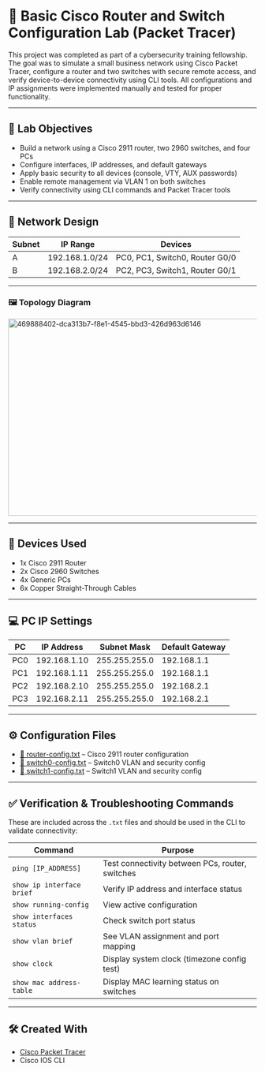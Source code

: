 # 🧪 Basic Cisco Router and Switch Configuration Lab (Packet Tracer)

This project was completed as part of a cybersecurity training fellowship. The goal was to simulate a small business network using Cisco Packet Tracer, configure a router and two switches with secure remote access, and verify device-to-device connectivity using CLI tools. All configurations and IP assignments were implemented manually and tested for proper functionality.

---

## 🎯 Lab Objectives

- Build a network using a Cisco 2911 router, two 2960 switches, and four PCs
- Configure interfaces, IP addresses, and default gateways
- Apply basic security to all devices (console, VTY, AUX passwords)
- Enable remote management via VLAN 1 on both switches
- Verify connectivity using CLI commands and Packet Tracer tools

---

## 🧱 Network Design

| Subnet | IP Range           | Devices                         |
|--------|--------------------|---------------------------------|
| A      | 192.168.1.0/24     | PC0, PC1, Switch0, Router G0/0  |
| B      | 192.168.2.0/24     | PC2, PC3, Switch1, Router G0/1  |

---

### 🖼️ Topology Diagram

<img width="1366" height="400" alt="469888402-dca313b7-f8e1-4545-bbd3-426d963d6146" src="https://github.com/user-attachments/assets/c4049c34-b6b5-4a85-b6ff-327c18e0a3de" />

---

## 🧰 Devices Used

- 1x Cisco 2911 Router
- 2x Cisco 2960 Switches
- 4x Generic PCs
- 6x Copper Straight-Through Cables

---

## 💻 PC IP Settings

| PC   | IP Address      | Subnet Mask     | Default Gateway   |
|------|------------------|------------------|--------------------|
| PC0  | 192.168.1.10     | 255.255.255.0    | 192.168.1.1        |
| PC1  | 192.168.1.11     | 255.255.255.0    | 192.168.1.1        |
| PC2  | 192.168.2.10     | 255.255.255.0    | 192.168.2.1        |
| PC3  | 192.168.2.11     | 255.255.255.0    | 192.168.2.1        |

---

## ⚙️ Configuration Files

- [📄 router-config.txt](./router-config.txt) – Cisco 2911 router configuration
- [📄 switch0-config.txt](./switch0-config.txt) – Switch0 VLAN and security config
- [📄 switch1-config.txt](./switch1-config.txt) – Switch1 VLAN and security config

---

## ✅ Verification & Troubleshooting Commands

These are included across the `.txt` files and should be used in the CLI to validate connectivity:

| Command                      | Purpose                                          |
|-----------------------------|--------------------------------------------------|
| `ping [IP_ADDRESS]`         | Test connectivity between PCs, router, switches |
| `show ip interface brief`   | Verify IP address and interface status           |
| `show running-config`       | View active configuration                        |
| `show interfaces status`    | Check switch port status                         |
| `show vlan brief`           | See VLAN assignment and port mapping             |
| `show clock`                | Display system clock (timezone config test)      |
| `show mac address-table`    | Display MAC learning status on switches          |

---

## 🛠️ Created With

- [Cisco Packet Tracer](https://www.netacad.com/courses/packet-tracer)
- Cisco IOS CLI

